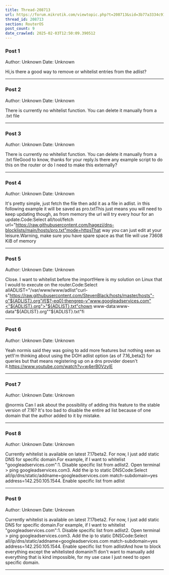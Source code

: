```yaml
---
title: Thread-208713
url: https://forum.mikrotik.com/viewtopic.php?t=208713&sid=3b77a3334c914448dbbc02bfdff4c3aa
thread_id: 208713
section: RouterOS
post_count: 9
date_crawled: 2025-02-03T12:50:09.390512
---
```


### Post 1
Author: Unknown
Date: Unknown

Hi,is there a good way to remove or whitelist entries from the adlist?

---
### Post 2
Author: Unknown
Date: Unknown

There is currently no whitelist function. You can delete it manually from a .txt file

---
### Post 3
Author: Unknown
Date: Unknown

There is currently no whitelist function. You can delete it manually from a .txt fileGood to know, thanks for your reply.Is there any example script to do this on the router or do I need to make this externally?

---
### Post 4
Author: Unknown
Date: Unknown

It's pretty simple, just fetch the file then add it as a file in adlist. in this following example it will be saved as pro.txtThis just means you will need to keep updating though, as from memory the url will try every hour for an update.Code:Select all/tool/fetch url="https://raw.githubusercontent.com/hagezi/dns-blocklists/main/hosts/pro.txt"mode=httpsThat way you can just edit at your leisure.Warning, make sure you have spare space as that file will use 73608 KiB of memory

---
### Post 5
Author: Unknown
Date: Unknown

Close. I want to whitelist before the import!Here is my solution on Linux that I would to execute on the router.Code:Select allADLIST="/var/www/www/adlist"curl-s"https://raw.githubusercontent.com/StevenBlack/hosts/master/hosts"-o"${ADLIST}.org"if[$?-eq0];thengrep-v"www.googleadservices.com"<"${ADLIST}.org">"${ADLIST}.txt"chown www-data:www-data"${ADLIST}.org""${ADLIST}.txt"fi

---
### Post 6
Author: Unknown
Date: Unknown

Yeah normis said they was going to add more features but nothing seen as yet!I'm thinking about using the DOH adlist option (as of 7.16_beta2) for queries but that means registering up on a dns provider doesn't it.https://www.youtube.com/watch?v=w4erB0VzyIE

---
### Post 7
Author: Unknown
Date: Unknown

@normis Can I ask about the possibility of adding this feature to the stable version of 7.16? It's too bad to disable the entire ad list because of one domain that the author added to it by mistake.

---
### Post 8
Author: Unknown
Date: Unknown

Currently whitelist is available on latest 7.17beta2. For now, I just add static DNS for specific domain.For example, if I want to whitelist "googleadservices.com":1. Disable specific list from adlist2. Open terminal > ping googleadservices.com3. Add the ip to static DNSCode:Select all/ip/dns/static/addname=googleadservices.com match-subdomain=yes address=142.250.105.1544. Enable specific list from adlist

---
### Post 9
Author: Unknown
Date: Unknown

Currently whitelist is available on latest 7.17beta2. For now, I just add static DNS for specific domain.For example, if I want to whitelist "googleadservices.com":1. Disable specific list from adlist2. Open terminal > ping googleadservices.com3. Add the ip to static DNSCode:Select all/ip/dns/static/addname=googleadservices.com match-subdomain=yes address=142.250.105.1544. Enable specific list from adlistAnd how to block everything except the whitelisted domanin?I don't want to manually add everything that is kind impossible, for my use case I just need to open specific domain.

---
